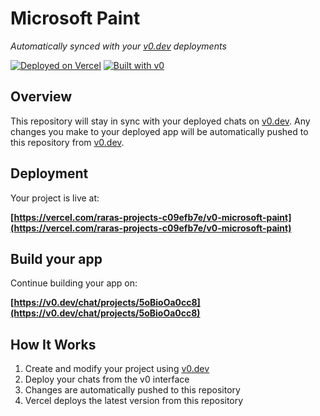 # Microsoft Paint

*Automatically synced with your [v0.dev](https://v0.dev) deployments*

[![Deployed on Vercel](https://img.shields.io/badge/Deployed%20on-Vercel-black?style=for-the-badge&logo=vercel)](https://vercel.com/raras-projects-c09efb7e/v0-microsoft-paint)
[![Built with v0](https://img.shields.io/badge/Built%20with-v0.dev-black?style=for-the-badge)](https://v0.dev/chat/projects/5oBioOa0cc8)

## Overview

This repository will stay in sync with your deployed chats on [v0.dev](https://v0.dev).
Any changes you make to your deployed app will be automatically pushed to this repository from [v0.dev](https://v0.dev).

## Deployment

Your project is live at:

**[https://vercel.com/raras-projects-c09efb7e/v0-microsoft-paint](https://vercel.com/raras-projects-c09efb7e/v0-microsoft-paint)**

## Build your app

Continue building your app on:

**[https://v0.dev/chat/projects/5oBioOa0cc8](https://v0.dev/chat/projects/5oBioOa0cc8)**

## How It Works

1. Create and modify your project using [v0.dev](https://v0.dev)
2. Deploy your chats from the v0 interface
3. Changes are automatically pushed to this repository
4. Vercel deploys the latest version from this repository